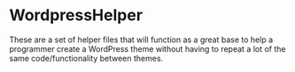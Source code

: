 WordpressHelper
===============

These are a set of helper files that will function as a great base to help a programmer create a WordPress theme without having to repeat a lot of the same code/functionality between themes. 
